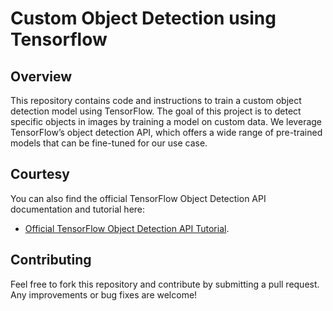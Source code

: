 # Custom Object Detection using Tensorflow

## Overview
This repository contains code and instructions to train a custom object detection model using TensorFlow. The goal of this project is to detect specific objects in images by training a model on custom data. We leverage TensorFlow’s object detection API, which offers a wide range of pre-trained models that can be fine-tuned for our use case.

## Courtesy
You can also find the official TensorFlow Object Detection API documentation and tutorial here:

- [Official TensorFlow Object Detection API Tutorial](https://tensorflow-object-detection-api-tutorial.readthedocs.io/en/latest/index.html).

## Contributing
Feel free to fork this repository and contribute by submitting a pull request. Any improvements or bug fixes are welcome!
